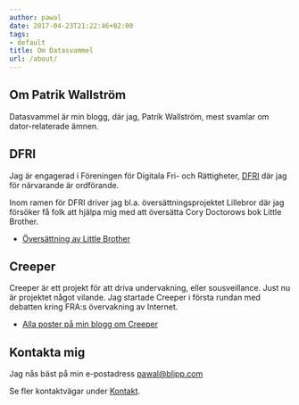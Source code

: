 ```yaml
---
author: pawal
date: 2017-04-23T21:22:46+02:00
tags:
- default
title: Om Datasvammel
url: /about/
---
```


## Om Patrik Wallström

Datasvammel är min blogg, där jag, Patrik Wallström, mest svamlar om
dator-relaterade ämnen.

## DFRI

Jag är engagerad i Föreningen för Digitala Fri- och Rättigheter, [DFRI](https://www.dfri.se/) där jag för närvarande är ordförande.

Inom ramen för DFRI driver jag bl.a. översättningsprojektet Lillebror
där jag försöker få folk att hjälpa mig med att översätta Cory
Doctorows bok Little Brother.

 * [Översättning av Little Brother](https://www.dfri.se/projekt/oversattning-av-cory-doctorows-little-brother/)

## Creeper

Creeper är ett projekt för att driva undervakning, eller sousveillance. Just nu är projektet något vilande. Jag startade Creeper i första rundan med debatten kring FRA:s övervakning av Internet.

 * [Alla poster på min blogg om Creeper](http://192.168.0.18:8080/tags/creeper/)

## Kontakta mig

Jag nås bäst på min e-postadress [pawal@blipp.com](mailto:pawal@blipp.com)

Se fler kontaktvägar under [Kontakt](/contact/).
